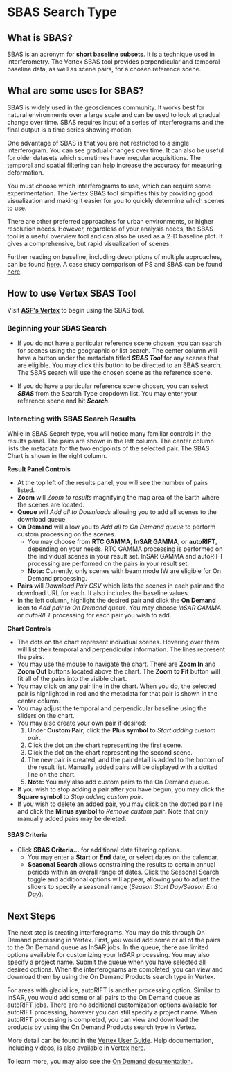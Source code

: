 # SBAS Search Type

## What is SBAS?
SBAS is an acronym for **short baseline subsets**. It is a technique used in interferometry. The Vertex SBAS tool provides perpendicular and temporal baseline data, as well as scene pairs, for a chosen reference scene.

## What are some uses for SBAS?
SBAS is widely used in the geosciences community. It works best for natural environments over a large scale and can be used to look at gradual change over time. SBAS requires input of a series of interferograms and the final output is a time series showing motion.

One advantage of SBAS is that you are not restricted to a single interferogram. You can see gradual changes over time. It can also be useful for older datasets which sometimes have irregular acquisitions. The temporal and spatial filtering can help increase the accuracy for measuring deformation.

You must choose which interferograms to use, which can require some experimentation. The Vertex SBAS tool simplifies this by providing good visualization and making it easier for you to quickly determine which scenes to use.

There are other preferred approaches for urban environments, or higher resolution needs. However, regardless of your analysis needs, the SBAS tool is a useful overview tool and can also be used as a 2-D baseline plot. It gives a comprehensive, but rapid visualization of scenes.

Further reading on baseline, including descriptions of multiple approaches, can be found [here](https://www.sciencedirect.com/science/article/pii/S0924271615002415). A case study comparison of PS and SBAS can be found [here](https://ieeexplore.ieee.org/document/5692806).

## How to use Vertex SBAS Tool
Visit **[ASF's Vertex](https://search.asf.alaska.edu)** to begin using the SBAS tool.

### **Beginning your SBAS Search**

- If you do not have a particular reference scene chosen, you can search for scenes using the geographic or list search. The center column will have a button under the metadata titled ***SBAS Tool*** for any scenes that are eligible. You may click this button to be directed to an SBAS search. The SBAS search will use the chosen scene as the reference scene.

- If you do have a particular reference scene chosen, you can select ***SBAS*** from the Search Type dropdown list. You may enter your reference scene and hit ***Search***.

### **Interacting with SBAS Search Results**
While in SBAS Search type, you will notice many familiar controls in the results panel. The pairs are shown in the left column. The center column lists the metadata for the two endpoints of the selected pair. The SBAS Chart is shown in the right column.

**Result Panel Controls**

- At the top left of the results panel, you will see the number of pairs listed.
- **Zoom** will *Zoom to results* magnifying the map area of the Earth where the scenes are located.
- **Queue** will *Add all to Downloads* allowing you to add all scenes to the download queue.
- **On Demand** will allow you to *Add all to On Demand queue* to perform custom processing on the scenes.
	- You may choose from **RTC GAMMA**, **InSAR GAMMA**, or **autoRIFT**, depending on your needs. RTC GAMMA processing is performed on the individual scenes in your result set. InSAR GAMMA and autoRIFT processing are performed on the pairs in your result set.
	- **Note:** Currently, only scenes with beam mode IW are eligible for On Demand processing.
- **Pairs** will *Download Pair CSV* which lists the scenes in each pair and the download URL for each. It also includes the baseline values.
- In the left column, highlight the desired pair and click the **On Demand** icon to *Add pair to On Demand queue*. You may choose *InSAR GAMMA* or *autoRIFT* processing for each pair you wish to add.

**Chart Controls**

- The dots on the chart represent individual scenes. Hovering over them will list their temporal and perpendicular information. The lines represent the pairs.
- You may use the mouse to navigate the chart. There are **Zoom In** and **Zoom Out** buttons located above the chart. The **Zoom to Fit** button will fit all of the pairs into the visible chart.
- You may click on any pair line in the chart. When you do, the selected pair is highlighted in red and the metadata for that pair is shown in the center column.
- You may adjust the temporal and perpendicular baseline using the sliders on the chart.
- You may also create your own pair if desired:
	1. Under **Custom Pair**, click the **Plus symbol** to *Start adding custom pair*.
	7. Click the dot on the chart representing the first scene.
	2. Click the dot on the chart representing the second scene.
	3. The new pair is created, and the pair detail is added to the bottom of the result list. Manually added pairs will be displayed with a dotted line on the chart.
	4. **Note:** You may also add custom pairs to the On Demand queue.
- If you wish to stop adding a pair after you have begun, you may click the **Square symbol** to *Stop adding custom pair*.
- If you wish to delete an added pair, you may click on the dotted pair line and click the **Minus symbol** to *Remove custom pair*. Note that only manually added pairs may be deleted.

#### SBAS Criteria

- Click **SBAS Criteria...** for additional date filtering options.
	- You may enter a **Start** or **End** date, or select dates on the calendar.
	- **Seasonal Search** allows constraining the results to certain annual periods within an overall range of dates.  Click the Seasonal Search toggle and additional options will appear, allowing you to adjust the sliders to specify a seasonal range (*Season Start Day/Season End Day*).

## Next Steps
The next step is creating interferograms. You may do this through On Demand processing in Vertex. First, you would add some or all of the pairs to the On Demand queue as InSAR jobs. In the queue, there are limited options available for customizing your InSAR processing. You may also specify a project name. Submit the queue when you have selected all desired options. When the interferograms are completed, you can view and download them by using the On Demand Products search type in Vertex.

For areas with glacial ice, autoRIFT is another processing option. Similar to InSAR, you would add some or all pairs to the On Demand queue as autoRIFT jobs. There are no additional customization options available for autoRIFT processing, however you can still specify a project name. When autoRIFT processing is completed, you can view and download the products by using the On Demand Products search type in Vertex.

More detail can be found in the [Vertex User Guide](/vertex/manual). Help documentation, including videos, is also available in Vertex [here](https://search.asf.alaska.edu/#/?maxResults=250&topic=onDemand).

To learn more, you may also see the [On Demand documentation](https://hyp3-docs.asf.alaska.edu/).
